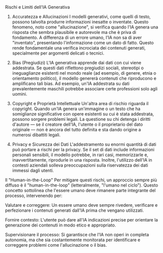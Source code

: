 Rischi e Limiti dell'IA Generativa
1. Accuratezza e Allucinazioni
I modelli generativi, come quelli di testo, possono talvolta produrre informazioni inesatte o inventate. Questo fenomeno, noto come "allucinazione", si verifica quando l'IA genera una risposta che sembra plausibile e autorevole ma che è priva di fondamento. A differenza di un errore umano, l'IA non sa di aver "inventato", presentando l'informazione come un dato di fatto. Questo rende fondamentale una verifica incrociata dei contenuti generati, specialmente per argomenti delicati o tecnici.

2. Bias (Pregiudizi)
L'IA generativa apprende dai dati con cui viene addestrata. Se questi dati riflettono pregiudizi sociali, stereotipi o ineguaglianze esistenti nel mondo reale (ad esempio, di genere, etnia o orientamento politico), il modello genererà contenuti che riproducono e amplificano tali bias. Ad esempio, un'IA addestrata su dati prevalentemente maschili potrebbe associare certe professioni solo agli uomini.

3. Copyright e Proprietà Intellettuale
Un'altra area di rischio riguarda il copyright. Quando un'IA genera un'immagine o un testo che ha somiglianze significative con opere esistenti su cui è stata addestrata, possono sorgere problemi legali. La questione su chi detenga i diritti d'autore — se il creatore dell'IA, l'utente o il proprietario del dato originale — non è ancora del tutto definita e sta dando origine a numerosi dibattiti legali.

4. Privacy e Sicurezza dei Dati
L'addestramento su enormi quantità di dati può portare a rischi per la privacy. Se il set di dati include informazioni personali sensibili, il modello potrebbe, in rari casi, memorizzarle e, inavvertitamente, riprodurle in una risposta. Inoltre, l'utilizzo dell'IA in contesti aziendali solleva preoccupazioni sulla riservatezza dei dati immessi dagli utenti.

Il "Human-in-the-Loop"
Per mitigare questi rischi, un approccio sempre più diffuso è il "human-in-the-loop" (letteralmente, "l'umano nel ciclo"). Questo concetto sottolinea che l'essere umano deve rimanere parte integrante del processo, intervenendo per:

Valutare e correggere: Un essere umano deve sempre rivedere, verificare e perfezionare i contenuti generati dall'IA prima che vengano utilizzati.

Fornire contesto: L'utente può dare all'IA indicazioni precise per orientare la generazione dei contenuti in modo etico e appropriato.

Supervisionare il processo: Si garantisce che l'IA non operi in completa autonomia, ma che sia costantemente monitorata per identificare e correggere problemi come l'allucinazione o il bias.